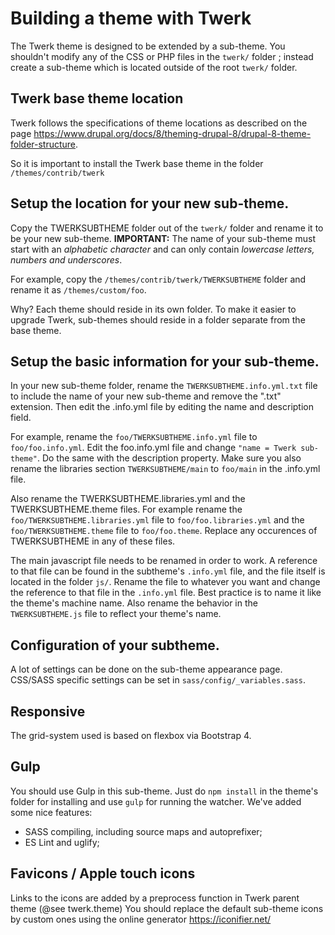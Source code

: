 # Building a theme with Twerk

The Twerk theme is designed to be extended by a sub-theme. You shouldn't modify
any of the CSS or PHP files in the `twerk/` folder ; instead create a
sub-theme which is located outside of the root `twerk/` folder.

## Twerk base theme location

Twerk follows the specifications of theme locations as described on the page
https://www.drupal.org/docs/8/theming-drupal-8/drupal-8-theme-folder-structure.

So it is important to install the Twerk base theme in the folder `/themes/contrib/twerk`

## Setup the location for your new sub-theme.

  Copy the TWERKSUBTHEME folder out of the `twerk/` folder and rename it to be your new sub-theme.
  **IMPORTANT:** The name of your sub-theme must start with an *alphabetic character* and can only
  contain *lowercase letters, numbers and underscores*.

  For example, copy the `/themes/contrib/twerk/TWERKSUBTHEME` folder and rename it as `/themes/custom/foo`.

  Why? Each theme should reside in its own folder. To make it easier to upgrade Twerk, sub-themes should
  reside in a folder separate from the base theme.

<!-- ## Automated setup of base theme with drush

  You can use drush to setup your new base theme. Follow the steps below and
  consult `drush help twerk` for help.

  1. **Ensure drush knows about the twerk command**

    After you have downloaded Twerk and placed it in your `themes`
    directory, you need to enable the Twerk theme and set Twerk as the
    default theme on the Appearance administrative page.

    Type: `drush en twerk` and go to Administrative Menu > Appearance and
    next to Twerk, click on *Set as default*. You can also use drush for this
    by using `drush config-set system.theme default twerk`.

    The `drush twerk` command will now be available to run.

  2. **Run the drush twerk command with the following parameters.**

     In the command line, use the `drush twerk "My theme name" my_theme`
     command to generate a subtheme with machine name foo and human name
     "Foo theme" in your Drupal site.

     Tip: Type `drush help twerk` to view options and example commands. -->


## Setup the basic information for your sub-theme.

  In your new sub-theme folder, rename the `TWERKSUBTHEME.info.yml.txt` file to include
  the name of your new sub-theme and remove the ".txt" extension. Then edit
  the .info.yml file by editing the name and description field.

  For example, rename the `foo/TWERKSUBTHEME.info.yml` file to `foo/foo.info.yml`. Edit the
  foo.info.yml file and change `"name = Twerk sub-theme"`. Do the same
  with the description property.
  Make sure you also rename the libraries section `TWERKSUBTHEME/main` to `foo/main` in
  the .info.yml file.

  Also rename the TWERKSUBTHEME.libraries.yml and the TWERKSUBTHEME.theme files. For example rename
  the `foo/TWERKSUBTHEME.libraries.yml` file to `foo/foo.libraries.yml` and the `foo/TWERKSUBTHEME.theme`
  file to `foo/foo.theme`. Replace any occurences of TWERKSUBTHEME in any of these files.

  The main javascript file needs to be renamed in order to work. A reference to
  that file can be found in the subtheme's `.info.yml` file, and the file itself is
  located in the folder `js/`. Rename the file to whatever you want and
  change the reference to that file in the `.info.yml` file. Best practice is to
  name it like the theme's machine name. Also rename the behavior in the
  `TWERKSUBTHEME.js` file to reflect your theme's name.

## Configuration of your subtheme.

  A lot of settings can be done on the sub-theme appearance page. CSS/SASS specific
  settings can be set in `sass/config/_variables.sass`.

## Responsive

  The grid-system used is based on flexbox via Bootstrap 4.

## Gulp

  You should use Gulp in this sub-theme. Just do `npm install` in the theme's folder
  for installing and use `gulp` for running the watcher. We've added some nice features:
  * SASS compiling, including source maps and autoprefixer;
  * ES Lint and uglify;

## Favicons / Apple touch icons

Links to the icons are added by a preprocess function in Twerk parent theme (@see twerk.theme)
You should replace the default sub-theme icons by custom ones using the online generator https://iconifier.net/
